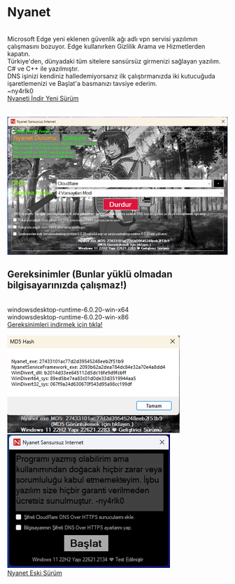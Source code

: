 # Nyanet
<br>Microsoft Edge yeni eklenen güvenlik ağı adlı vpn servisi yazılımın çalışmasını bozuyor. Edge kullanırken Gizlilik Arama ve Hizmetlerden kapatın.
<br>Türkiye'den, dünyadaki tüm sitelere sansürsüz girmenizi sağlayan yazılım.
<br>C# ve C++ ile yazılmıştır.
<br>DNS işinizi kendiniz halledemiyorsanız ilk çalıştırmanızda iki kutucuğuda işaretlemenizi ve Başlat'a basmanızı tavsiye ederim.
<br>~ny4rlk0
<br><a href="https://github.com/ny4rlk0/Nyanet/releases/download/GelistiriciSurumu/GelistiriciSurumu.zip">Nyaneti İndir Yeni Sürüm</a>
<br>
<br><br><img src="ss2.png">
<br>

## Gereksinimler (Bunlar yüklü olmadan bilgisayarınızda çalışmaz!)
<br>windowsdesktop-runtime-6.0.20-win-x64
<br>windowsdesktop-runtime-6.0.20-win-x86
<br><a href="https://github.com/ny4rlk0/Nyanet/releases/tag/Gereksinimler">Gereksinimleri indirmek için tıkla!</a>
<br><br><img src="ss3.png">
<br><img src="SS.png">
<br><a href="https://github.com/ny4rlk0/Nyanet/files/12543047/Nyanet.zip">Nyanet Eski Sürüm</a>
<br>

